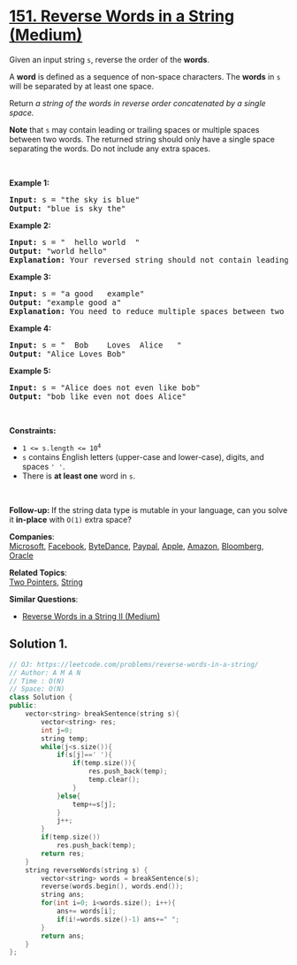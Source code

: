 # [151. Reverse Words in a String (Medium)](https://leetcode.com/problems/reverse-words-in-a-string/)

<p>Given an input string <code>s</code>, reverse the order of the <strong>words</strong>.</p>

<p>A <strong>word</strong> is defined as a sequence of non-space characters. The <strong>words</strong> in <code>s</code> will be separated by at least one space.</p>

<p>Return <em>a string of the words in reverse order concatenated by a single space.</em></p>

<p><b>Note</b> that <code>s</code> may contain leading or trailing spaces or multiple spaces between two words. The returned string should only have a single space separating the words. Do not include any extra spaces.</p>

<p>&nbsp;</p>
<p><strong>Example 1:</strong></p>

<pre><strong>Input:</strong> s = "the sky is blue"
<strong>Output:</strong> "blue is sky the"
</pre>

<p><strong>Example 2:</strong></p>

<pre><strong>Input:</strong> s = "  hello world  "
<strong>Output:</strong> "world hello"
<strong>Explanation:</strong> Your reversed string should not contain leading or trailing spaces.
</pre>

<p><strong>Example 3:</strong></p>

<pre><strong>Input:</strong> s = "a good   example"
<strong>Output:</strong> "example good a"
<strong>Explanation:</strong> You need to reduce multiple spaces between two words to a single space in the reversed string.
</pre>

<p><strong>Example 4:</strong></p>

<pre><strong>Input:</strong> s = "  Bob    Loves  Alice   "
<strong>Output:</strong> "Alice Loves Bob"
</pre>

<p><strong>Example 5:</strong></p>

<pre><strong>Input:</strong> s = "Alice does not even like bob"
<strong>Output:</strong> "bob like even not does Alice"
</pre>

<p>&nbsp;</p>
<p><strong>Constraints:</strong></p>

<ul>
	<li><code>1 &lt;= s.length &lt;= 10<sup>4</sup></code></li>
	<li><code>s</code> contains English letters (upper-case and lower-case), digits, and spaces <code>' '</code>.</li>
	<li>There is <strong>at least one</strong> word in <code>s</code>.</li>
</ul>

<p>&nbsp;</p>
<p><b data-stringify-type="bold">Follow-up:&nbsp;</b>If the string data type is mutable in your language, can&nbsp;you solve it&nbsp;<b data-stringify-type="bold">in-place</b>&nbsp;with&nbsp;<code data-stringify-type="code">O(1)</code>&nbsp;extra space?</p>


**Companies**:  
[Microsoft](https://leetcode.com/company/microsoft), [Facebook](https://leetcode.com/company/facebook), [ByteDance](https://leetcode.com/company/bytedance), [Paypal](https://leetcode.com/company/paypal), [Apple](https://leetcode.com/company/apple), [Amazon](https://leetcode.com/company/amazon), [Bloomberg](https://leetcode.com/company/bloomberg), [Oracle](https://leetcode.com/company/oracle)

**Related Topics**:  
[Two Pointers](https://leetcode.com/tag/two-pointers/), [String](https://leetcode.com/tag/string/)

**Similar Questions**:
* [Reverse Words in a String II (Medium)](https://leetcode.com/problems/reverse-words-in-a-string-ii/)

## Solution 1.

```cpp
// OJ: https://leetcode.com/problems/reverse-words-in-a-string/
// Author: A M A N
// Time : O(N)
// Space: O(N)
class Solution {
public:
    vector<string> breakSentence(string s){
        vector<string> res;
        int j=0;
        string temp;
        while(j<s.size()){
            if(s[j]==' '){
                if(temp.size()){
                    res.push_back(temp);
                    temp.clear(); 
                }
            }else{
                temp+=s[j];
            }
            j++;
        }
        if(temp.size())
            res.push_back(temp);
        return res;
    }
    string reverseWords(string s) {
        vector<string> words = breakSentence(s);
        reverse(words.begin(), words.end());
        string ans;
        for(int i=0; i<words.size(); i++){
            ans+= words[i];
            if(i!=words.size()-1) ans+=" ";
        }
        return ans;
    }
};
```
